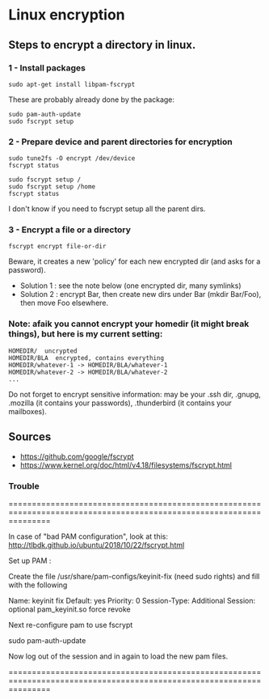 # Linux encryption

## Steps to encrypt a directory in linux.

### 1 - Install packages
`sudo apt-get install libpam-fscrypt`

These are probably already done by the package:
```
sudo pam-auth-update
sudo fscrypt setup
```

### 2 - Prepare device and parent directories for encryption
```
sudo tune2fs -O encrypt /dev/device
fscrypt status

sudo fscrypt setup /
sudo fscrypt setup /home
fscrypt status
```

I don't know if you need to fscrypt setup all the parent dirs.

### 3 - Encrypt a file or a directory
`fscrypt encrypt file-or-dir`

Beware, it creates a new 'policy' for each new encrypted dir (and asks for a password). 

 - Solution 1 : see the note below (one encrypted dir, many symlinks)
 - Solution 2 : encrypt Bar, then create new dirs under Bar (mkdir Bar/Foo), then move Foo elsewhere.


### Note: afaik you cannot encrypt your homedir (it might break things), but here is my current setting:

```
HOMEDIR/  uncrypted
HOMEDIR/BLA  encrypted, contains everything
HOMEDIR/whatever-1 -> HOMEDIR/BLA/whatever-1
HOMEDIR/whatever-2 -> HOMEDIR/BLA/whatever-2
...		   
```

Do not forget to encrypt sensitive information: may be your .ssh dir, .gnupg, .mozilla (it contains your passwords), .thunderbird (it contains your mailboxes).


## Sources

 - https://github.com/google/fscrypt
 - https://www.kernel.org/doc/html/v4.18/filesystems/fscrypt.html



### Trouble

=====================================================================================================================

In case of "bad PAM configuration", look at this:
  http://tlbdk.github.io/ubuntu/2018/10/22/fscrypt.html

Set up PAM :

Create the file /usr/share/pam-configs/keyinit-fix (need sudo rights) and fill with the following

Name: keyinit fix
Default: yes
Priority: 0
Session-Type: Additional
Session:
	optional	pam_keyinit.so force revoke

Next re-configure pam to use fscrypt

sudo pam-auth-update

Now log out of the session and in again to load the new pam files.

=====================================================================================================================
